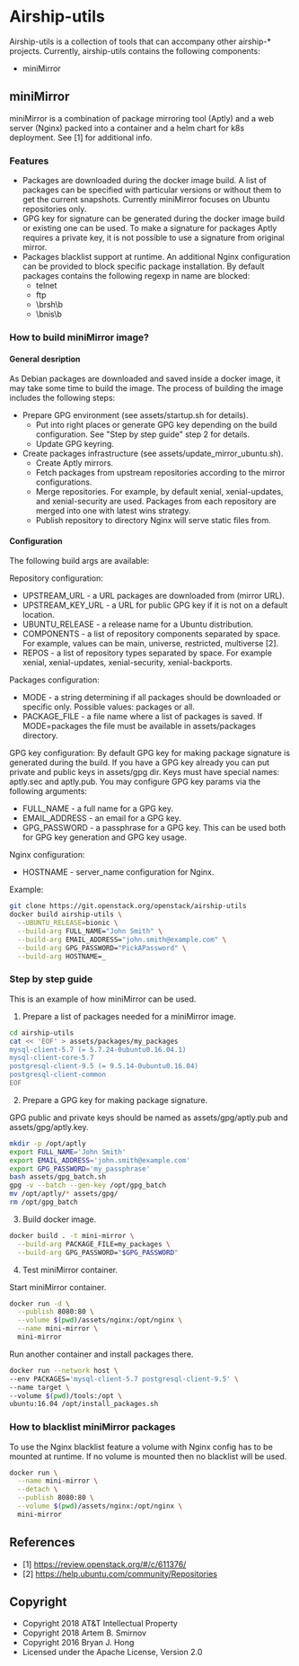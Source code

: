 # Airship-utils

Airship-utils is a collection of tools that can accompany other airship-* projects.
Currently, airship-utils contains the following components:

- miniMirror

## miniMirror

miniMirror is a combination of package mirroring tool (Aptly) and a web server (Nginx)
packed into a container and a helm chart for k8s deployment. See [1] for additional info.

### Features

- Packages are downloaded during the docker image build.
  A list of packages can be specified with particular versions or
  without them to get the current snapshots. Currently miniMirror
  focuses on Ubuntu repositories only.
- GPG key for signature can be generated during the docker image build
  or existing one can be used. To make a signature for packages Aptly
  requires a private key, it is not possible to use a signature from
  original mirror.
- Packages blacklist support at runtime. An additional Nginx
  configuration can be provided to block specific package
  installation. By default packages contains the following regexp in name are blocked:
  - telnet
  - ftp
  - \brsh\b
  - \bnis\b

### How to build miniMirror image?

#### General desription

As Debian packages are downloaded and saved inside a docker image, it
may take some time to build the image. The process of building the image
includes the following steps:

- Prepare GPG environment (see assets/startup.sh for details).
  - Put into right places or generate GPG key depending on the build
    configuration. See "Step by step guide" step 2 for details.
  - Update GPG keyring.
- Create packages infrastructure (see assets/update_mirror_ubuntu.sh).
  - Create Aptly mirrors.
  - Fetch packages from upstream repositories according to the mirror
    configurations.
  - Merge repositories. For example, by default xenial, xenial-updates,
    and xenial-security are used. Packages from each repository are
    merged into one with latest wins strategy.
  - Publish repository to directory Nginx will serve static files
    from.

#### Configuration

The following build args are available:

Repository configuration:

- UPSTREAM_URL - a URL packages are downloaded from (mirror URL).
- UPSTREAM_KEY_URL - a URL for public GPG key if it is not on a default location.
- UBUNTU_RELEASE - a release name for a Ubuntu distribution.
- COMPONENTS - a list of repository components separated by space.
  For example, values can be main, universe, restricted, multiverse [2].
- REPOS - a list of repository types separated by space.
  For example xenial, xenial-updates, xenial-security, xenial-backports.

Packages configuration:
- MODE - a string determining if all packages should be downloaded or
  specific only. Possible values: packages or all.
- PACKAGE_FILE - a file name where a list of packages is saved. If
  MODE=packages the file must be available in assets/packages
  directory.

GPG key configuration:
By default GPG key for making package signature is generated during
the build. If you have a GPG key already you can put private and
public keys in assets/gpg dir. Keys must have special names: aptly.sec
and aptly.pub. You may configure GPG key params via the following arguments:
- FULL_NAME - a full name for a GPG key.
- EMAIL_ADDRESS - an email for a GPG key.
- GPG_PASSWORD - a passphrase for a GPG key. This can be used both for
  GPG key generation and GPG key usage.

Nginx configuration:
- HOSTNAME - server_name configuration for Nginx.

Example:

```bash
git clone https://git.openstack.org/openstack/airship-utils
docker build airship-utils \
  --UBUNTU_RELEASE=bionic \
  --build-arg FULL_NAME="John Smith" \
  --build-arg EMAIL_ADDRESS="john.smith@example.com" \
  --build-arg GPG_PASSWORD="PickAPassword" \
  --build-arg HOSTNAME=_
```

### Step by step guide

This is an example of how miniMirror can be used.

1) Prepare a list of packages needed for a miniMirror image.

```bash
cd airship-utils
cat << 'EOF' > assets/packages/my_packages
mysql-client-5.7 (= 5.7.24-0ubuntu0.16.04.1)
mysql-client-core-5.7
postgresql-client-9.5 (= 9.5.14-0ubuntu0.16.04)
postgresql-client-common
EOF
```

2) Prepare a GPG key for making package signature.

GPG public and private keys should be named as assets/gpg/aptly.pub and assets/gpg/aptly.key.

```bash
mkdir -p /opt/aptly
export FULL_NAME='John Smith'
export EMAIL_ADDRESS='john.smith@example.com'
export GPG_PASSWORD='my_passphrase'
bash assets/gpg_batch.sh
gpg -v --batch --gen-key /opt/gpg_batch
mv /opt/aptly/* assets/gpg/
rm /opt/gpg_batch
```

3) Build docker image.

```bash
docker build . -t mini-mirror \
  --build-arg PACKAGE_FILE=my_packages \
  --build-arg GPG_PASSWORD="$GPG_PASSWORD"
```

4) Test miniMirror container.

Start miniMirror container.

```bash
docker run -d \
  --publish 8080:80 \
  --volume $(pwd)/assets/nginx:/opt/nginx \
  --name mini-mirror \
  mini-mirror
```

Run another container and install packages there.

```bash
docker run --network host \
--env PACKAGES='mysql-client-5.7 postgresql-client-9.5' \
--name target \
--volume $(pwd)/tools:/opt \
ubuntu:16.04 /opt/install_packages.sh
```

### How to blacklist miniMirror packages

To use the Nginx blacklist feature a volume with Nginx config has to
be mounted at runtime.  If no volume is mounted then no blacklist will
be used.

```bash
docker run \
  --name mini-mirror \
  --detach \
  --publish 8080:80 \
  --volume $(pwd)/assets/nginx:/opt/nginx \
  mini-mirror
```

## References

* [1] https://review.openstack.org/#/c/611376/
* [2] https://help.ubuntu.com/community/Repositories

## Copyright

* Copyright 2018 AT&T Intellectual Property
* Copyright 2018 Artem B. Smirnov
* Copyright 2016 Bryan J. Hong
* Licensed under the Apache License, Version 2.0
